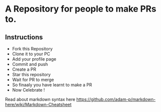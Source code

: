 # A Repository for people to make PRs to.

## Instructions

- Fork this Repository
- Clone it to your PC
- Add your profile page
- Commit and push
- Create a PR
- Star this repository
- Wait for PR to merge
- So finaaly you have learnt to make a PR
- Now Celebrate ! 


Read about markdown syntax here
https://github.com/adam-p/markdown-here/wiki/Markdown-Cheatsheet
 
